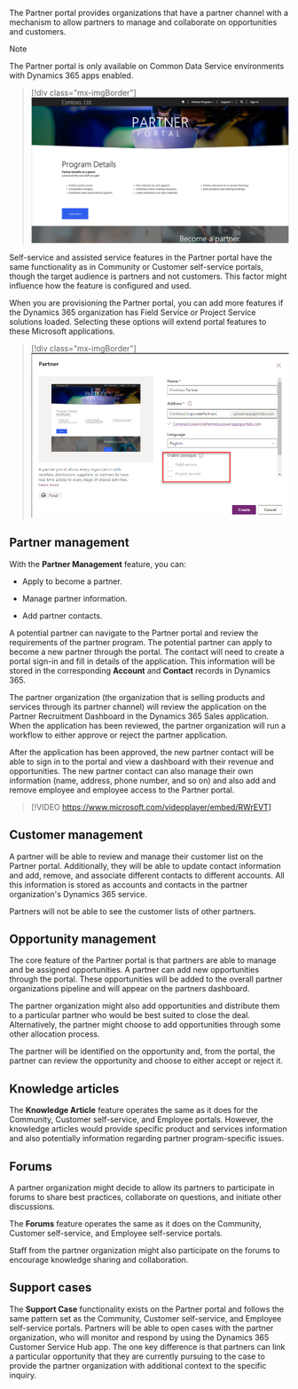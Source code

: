 The Partner portal provides organizations that have a partner channel with a mechanism to allow partners to manage and collaborate on opportunities and customers.

> [!NOTE]
> The Partner portal is only available on Common Data Service environments with Dynamics 365 apps enabled.

> [!div class="mx-imgBorder"]
> [![Partner Portal Home Page](../media/5-partner-portal-home.png)](../media/5-partner-portal-home.png#lightbox)

Self-service and assisted service features in the Partner portal have the same functionality as in Community or Customer self-service portals, though the target audience is partners and not customers. This factor might influence how the feature is configured and used.

When you are provisioning the Partner portal, you can add more features if the Dynamics 365 organization has Field Service or Project Service solutions loaded. Selecting these options will extend portal features to these Microsoft applications.

> [!div class="mx-imgBorder"]
> [![Enable Packages](../media/5-partner-add-ons.png)](../media/5-partner-add-ons.png#lightbox)

## Partner management

With the **Partner Management** feature, you can:

- Apply to become a partner.

- Manage partner information.

- Add partner contacts.

A potential partner can navigate to the Partner portal and review the requirements of the partner program. The potential partner can apply to become a new partner through the portal. The contact will need to create a portal sign-in and fill in details of the application. This information will be stored in the corresponding **Account** and **Contact** records in Dynamics 365.

The partner organization (the organization that is selling products and services through its partner channel) will review the application on the Partner Recruitment Dashboard in the Dynamics 365 Sales application. When the application has been reviewed, the partner organization will run a workflow to either approve or reject the partner application.

After the application has been approved, the new partner contact will be able to sign in to the portal and view a dashboard with their revenue and opportunities. The new partner contact can also manage their own information (name, address, phone number, and so on) and also add and remove employee and employee access to the Partner portal.

> [!VIDEO https://www.microsoft.com/videoplayer/embed/RWrEVT]

## Customer management

A partner will be able to review and manage their customer list on the Partner portal. Additionally, they will be able to update contact information and add, remove, and associate different contacts to different accounts. All this information is stored as accounts and contacts in the partner organization's Dynamics 365 service.

Partners will not be able to see the customer lists of other partners.

## Opportunity management

The core feature of the Partner portal is that partners are able to manage and be assigned opportunities. A partner can add new opportunities through the portal. These opportunities will be added to the overall partner organizations pipeline and will appear on the partners dashboard.

The partner organization might also add opportunities and distribute them to a particular partner who would be best suited to close the deal. Alternatively, the partner might choose to add opportunities through some other allocation process.  

The partner will be identified on the opportunity and, from the portal, the partner can review the opportunity and choose to either accept or reject it.

## Knowledge articles

The **Knowledge Article** feature operates the same as it does for the Community, Customer self-service, and Employee portals. However, the knowledge articles would provide specific product and services information and also potentially information regarding partner program-specific issues.


## Forums

A partner organization might decide to allow its partners to participate in forums to share best practices, collaborate on questions, and initiate other discussions.  

The **Forums** feature operates the same as it does on the Community, Customer self-service, and Employee self-service portals.

Staff from the partner organization might also participate on the forums to encourage knowledge sharing and collaboration.


## Support cases

The **Support Case** functionality exists on the Partner portal and follows the same pattern set as the Community, Customer self-service, and Employee self-service portals.  Partners will be able to open cases with the partner organization, who will monitor and respond by using the Dynamics 365 Customer Service Hub app. The one key difference is that partners can link a particular opportunity that they are currently pursuing to the case to provide the partner organization with additional context to the specific inquiry. 
